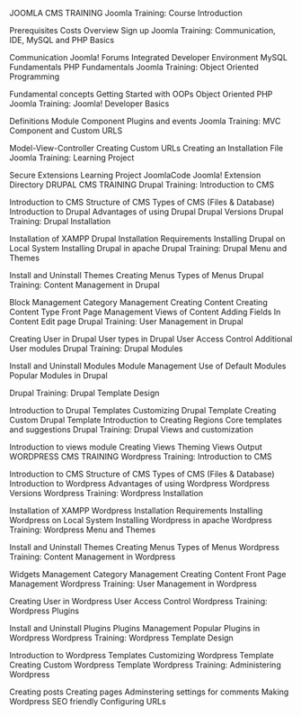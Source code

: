 JOOMLA CMS TRAINING
Joomla Training: Course Introduction

Prerequisites
Costs
Overview
Sign up
Joomla Training: Communication, IDE, MySQL and PHP Basics

Communication
Joomla! Forums
Integrated Developer Environment
MySQL Fundamentals
PHP Fundamentals
Joomla Training: Object Oriented Programming

Fundamental concepts
Getting Started with OOPs
Object Oriented PHP
Joomla Training: Joomla! Developer Basics

Definitions
Module
Component
Plugins and events
Joomla Training: MVC Component and Custom URLS

Model-View-Controller
Creating Custom URLs
Creating an Installation File
Joomla Training: Learning Project

Secure Extensions
Learning Project
JoomlaCode
Joomla! Extension Directory
DRUPAL CMS TRAINING
Drupal Training: Introduction to CMS

Introduction to CMS
Structure of CMS
Types of CMS (Files & Database)
Introduction to Drupal
Advantages of using Drupal
Drupal Versions
Drupal Training: Drupal Installation

Installation of XAMPP
Drupal Installation Requirements
Installing Drupal on Local System
Installing Drupal in apache
Drupal Training: Drupal Menu and Themes

Install and Uninstall Themes
Creating Menus
Types of Menus
Drupal Training: Content Management in Drupal

Block Management
Category Management
Creating Content
Creating Content Type
Front Page Management
Views of Content
Adding Fields In Content Edit page
Drupal Training: User Management in Drupal

Creating User in Drupal
User types in Drupal
User Access Control
Additional User modules
Drupal Training: Drupal Modules

Install and Uninstall Modules
Module Management
Use of Default Modules
Popular Modules in Drupal

Drupal Training: Drupal Template Design

Introduction to Drupal Templates
Customizing Drupal Template
Creating Custom Drupal Template
Introduction to Creating Regions
Core templates and suggestions
Drupal Training: Drupal Views and customization

Introduction to views module
Creating Views
Theming Views Output
WORDPRESS CMS TRAINING
Wordpress Training: Introduction to CMS

Introduction to CMS
Structure of CMS
Types of CMS (Files & Database)
Introduction to Wordpress
Advantages of using Wordpress
Wordpress Versions
Wordpress Training: Wordpress Installation

Installation of XAMPP
Wordpress Installation Requirements
Installing Wordpress on Local System
Installing Wordpress in apache
Wordpress Training: Wordpress Menu and Themes

Install and Uninstall Themes
Creating Menus
Types of Menus
Wordpress Training: Content Management in Wordpress

Widgets Management
Category Management
Creating Content
Front Page Management
Wordpress Training: User Management in Wordpress

Creating User in Wordpress
User Access Control
Wordpress Training: Wordpress Plugins

Install and Uninstall Plugins
Plugins Management
Popular Plugins in Wordpress
Wordpress Training: Wordpress Template Design

Introduction to Wordpress Templates
Customizing Wordpress Template
Creating Custom Wordpress Template
Wordpress Training: Administering Wordpress

Creating posts
Creating pages
Adminstering settings for comments
Making Wordpress SEO friendly
Configuring URLs